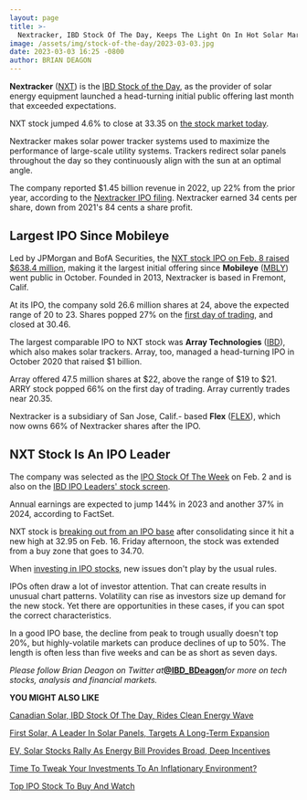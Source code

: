 ```yaml
---
layout: page
title: >-
  Nextracker, IBD Stock Of The Day, Keeps The Light On In Hot Solar Market
image: /assets/img/stock-of-the-day/2023-03-03.jpg
date: 2023-03-03 16:25 -0800
author: BRIAN DEAGON
---
```







**Nextracker** ([NXT](https://research.investors.com/quote.aspx?symbol=NXT)) is the [IBD Stock of the Day](https://www.investors.com/research/ibd-stock-of-the-day/), as the provider of solar energy equipment launched a head-turning initial public offering last month that exceeded expectations.




NXT stock jumped 4.6% to close at 33.35 on [the stock market today](https://www.investors.com/market-trend/stock-market-today/stock-market-today-market-trends-best-stocks-buy-watch/).


Nextracker makes solar power tracker systems used to maximize the performance of large-scale utility systems. Trackers redirect solar panels throughout the day so they continuously align with the sun at an optimal angle.


The company reported $1.45 billion revenue in 2022, up 22% from the prior year, according to the [Nextracker IPO filing](https://www.sec.gov/Archives/edgar/data/1852131/000119312523021533/d139910ds1a.htm#toc139910_3). Nextracker earned 34 cents per share, down from 2021's 84 cents a share profit.


Largest IPO Since Mobileye
--------------------------


Led by JPMorgan and BofA Securities, the [NXT stock IPO on Feb. 8 raised $638.4 million](https://www.investors.com/news/technology/intc-stock-mobileye-ipo-prices-above-range/), making it the largest initial offering since **Mobileye** ([MBLY](https://research.investors.com/quote.aspx?symbol=MBLY)) went public in October. Founded in 2013, Nextracker is based in Fremont, Calif.


At its IPO, the company sold 26.6 million shares at 24, above the expected range of 20 to 23. Shares popped 27% on the [first day of trading](https://www.investors.com/news/technology/nextracker-ipo-tops-expectations-as-solar-company-raises-638-4-million/), and closed at 30.46.


The largest comparable IPO to NXT stock was **Array Technologies** ([IBD](https://research.investors.com/quote.aspx?symbol=IBD)), which also makes solar trackers. Array, too, managed a head-turning IPO in October 2020 that raised $1 billion.


Array offered 47.5 million shares at $22, above the range of $19 to $21. ARRY stock popped 66% on the first day of trading. Array currently trades near 20.35.


Nextracker is a subsidiary of San Jose, Calif.- based **Flex** ([FLEX](https://research.investors.com/quote.aspx?symbol=FLEX)), which now owns 66% of Nextracker shares after the IPO.


NXT Stock Is An IPO Leader
--------------------------


The company was selected as the [IPO Stock Of The Week](https://research.investors.com/stock-lists/ipo-leaders/) on Feb. 2 and is also on the [IBD IPO Leaders' stock screen](https://research.investors.com/stock-lists/ipo-leaders/).


Annual earnings are expected to jump 144% in 2023 and another 37% in 2024, according to FactSet.


NXT stock is [breaking out from an IPO base](https://www.investors.com/how-to-invest/investors-corner/ipo-bases-rich-gains/) after consolidating since it hit a new high at 32.95 on Feb. 16. Friday afternoon, the stock was extended from a buy zone that goes to 34.70.


When [investing in IPO stocks](https://www.investors.com/how-to-invest/investors-corner/ipo-bases-rich-gains/), new issues don't play by the usual rules.


IPOs often draw a lot of investor attention. That can create results in unusual chart patterns. Volatility can rise as investors size up demand for the new stock. Yet there are opportunities in these cases, if you can spot the correct characteristics.


In a good IPO base, the decline from peak to trough usually doesn't top 20%, but highly-volatile markets can produce declines of up to 50%. The length is often less than five weeks and can be as short as seven days.


*Please follow Brian Deagon on Twitter at*[**@IBD\_BDeagon**](https://twitter.com/IBD_BDeagon)*for more on tech stocks, analysis and financial markets.*


**YOU MIGHT ALSO LIKE**


[Canadian Solar, IBD Stock Of The Day, Rides Clean Energy Wave](https://investors.com/research/ibd-stock-of-the-day/csiq-stock-ibd-stock-of-the-day-rides-a-hot-solar-wave/ "Canadian Solar, IBD Stock Of The Day, Rides Clean Energy Wave")


[First Solar, A Leader In Solar Panels, Targets A Long-Term Expansion](https://www.investors.com/research/the-new-america/fslr-stock-riding-a-wave-in-solar-energy/)


[EV, Solar Stocks Rally As Energy Bill Provides Broad, Deep Incentives](https://www.investors.com/news/solar-stocks-ev-plays-rally-as-energy-bill-provides-broad-deep-incentives/)


[Time To Tweak Your Investments To An Inflationary Environment?](https://www.investors.com/news/inflation-your-portfolio-how-to-allocate-investments-when-prices-are-rising/)


[Top IPO Stock To Buy And Watch](https://www.investors.com/stock-lists/stocks-to-watch-top-rated-ipos-big-caps-and-growth-stocks/)





